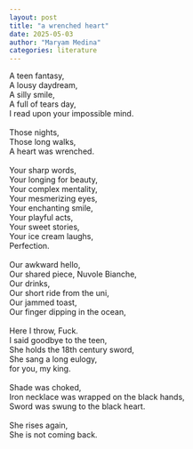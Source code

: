 ```yaml
---
layout: post
title: "a wrenched heart"
date: 2025-05-03
author: "Maryam Medina"
categories: literature
---
```


A teen fantasy,<br>
A lousy daydream,<br>
A silly smile, <br>
A full of tears day,<br>
I read upon your impossible mind.<br>
<br>
Those nights,<br>
Those long walks,<br>
A heart was wrenched.<br>
<br>
Your sharp words,<br>
Your longing for beauty,<br>
Your complex mentality,<br>
Your mesmerizing eyes,<br>
Your enchanting smile,<br>
Your playful acts,<br>
Your sweet stories,<br>
Your ice cream laughs,<br>
Perfection.<br>
<br>
Our awkward hello,<br>
Our shared piece, Nuvole Bianche,<br>
Our drinks,<br>
Our short ride from the uni,<br>
Our jammed toast,<br>
Our finger dipping in the ocean,<br>
<br>
Here I throw,
Fuck.
<br>
I said goodbye to the teen,<br>
She holds the 18th century sword,<br>
She sang a long eulogy,<br>
for you, my king.<br>
<br>
Shade was choked,<br>
Iron necklace was wrapped on the black hands,<br>
Sword was swung to the black heart.<br>
<br>
She rises again,<br>
She is not coming back.<br>